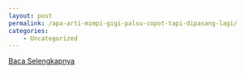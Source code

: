 ```yaml
---
layout: post
permalink: /apa-arti-mimpi-gigi-palsu-copot-tapi-dipasang-lagi/
categories:
    - Uncategorized
---
```


[Baca Selengkapnya](/03)